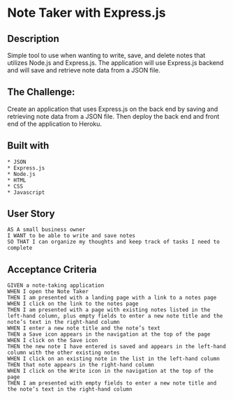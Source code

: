 # Note Taker with Express.js

## Description 
Simple tool to use when wanting to write, save, and delete notes that utilizes Node.js and Express.js. The application will use Express.js backend and will save and retrieve note data from a JSON file.

## The Challenge:

Create an application that uses Express.js on the back end by saving and retrieving note data from a JSON file. Then deploy the back end and front end of the application to Heroku.

## Built with
    * JSON
    * Express.js
    * Node.js
    * HTML
    * CSS
    * Javascript


## User Story

```
AS A small business owner
I WANT to be able to write and save notes
SO THAT I can organize my thoughts and keep track of tasks I need to complete
```


## Acceptance Criteria

```
GIVEN a note-taking application
WHEN I open the Note Taker
THEN I am presented with a landing page with a link to a notes page
WHEN I click on the link to the notes page
THEN I am presented with a page with existing notes listed in the left-hand column, plus empty fields to enter a new note title and the note’s text in the right-hand column
WHEN I enter a new note title and the note’s text
THEN a Save icon appears in the navigation at the top of the page
WHEN I click on the Save icon
THEN the new note I have entered is saved and appears in the left-hand column with the other existing notes
WHEN I click on an existing note in the list in the left-hand column
THEN that note appears in the right-hand column
WHEN I click on the Write icon in the navigation at the top of the page
THEN I am presented with empty fields to enter a new note title and the note’s text in the right-hand column
```